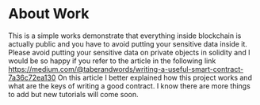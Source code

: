 # About Work 
This is a simple works demonstrate that everything inside blockchain is actually public and you have to avoid putting your sensitive data inside it. Please avoid putting your sensitive data on private objects in solidity and I would be so happy 
if you refer to the article in the following link https://medium.com/@taberandwords/writing-a-useful-smart-contract-7a36c72ea130 
On this article I better explained how this project works and what are the keys of writing a good contract. I know there are more things to add but new tutorials will come soon.
